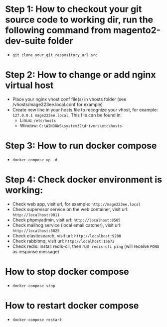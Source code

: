 # Step 1: How to checkout your git source code to working dir, run the following command from magento2-dev-suite folder
- `git clone your_git_respository_url src`

# Step 2: How to change or add nginx virtual host
- Place your nginx vhost conf file(s) in vhosts folder (see /vhosts/mage223ee.local.conf for example)
- Create new line in your hosts file to recognize your vhost, for example: `127.0.0.1 mage223ee.local`. This file can be found in:
    + Linux: `/etc/hosts`
    + Window: `C:\WINDOWS\system32\drivers\etc\hosts`
# Step 3: How to run docker compose
- `docker-compose up -d`

# Step 4: Check docker environment is working:
- Check web app, visit url, for example: `http://mage223ee.local`
- Check supervisor service on the web container, visit url: `http://localhost:9011`
- Check phpmyadmin, visit url: `http://localhost:8585`
- Check mailhog service (local email catcher), visit url: `http://localhost:8025`
- Check elasticsearch, visit url: `http://localhost:9200` 
- Check rabbitmq, visit url: `http://localhost:15672`
- Check redis: install redis-cli, then run: `redis-cli ping` (will receive `PONG` as response message)

# How to stop docker compose
- `docker-compose stop`

# How to restart docker compose
- `docker-compose restart`